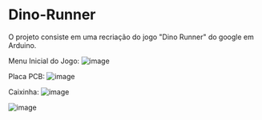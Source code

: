 # Dino-Runner
O projeto consiste em uma recriação do jogo "Dino Runner" do google em Arduino.


Menu Inicial do Jogo:
![image](https://user-images.githubusercontent.com/78235678/121098315-965a9100-c7c3-11eb-9a6d-f76a7a900e6a.png)

Placa PCB:
![image](https://user-images.githubusercontent.com/78235678/121098247-7034f100-c7c3-11eb-8ab3-214202171db5.png)

Caixinha:
![image](https://user-images.githubusercontent.com/78235678/121098342-a2dee980-c7c3-11eb-843a-c47d607351ca.png)

![image](https://user-images.githubusercontent.com/78235678/121098353-ab372480-c7c3-11eb-9904-1f32d59d3bf8.png)
